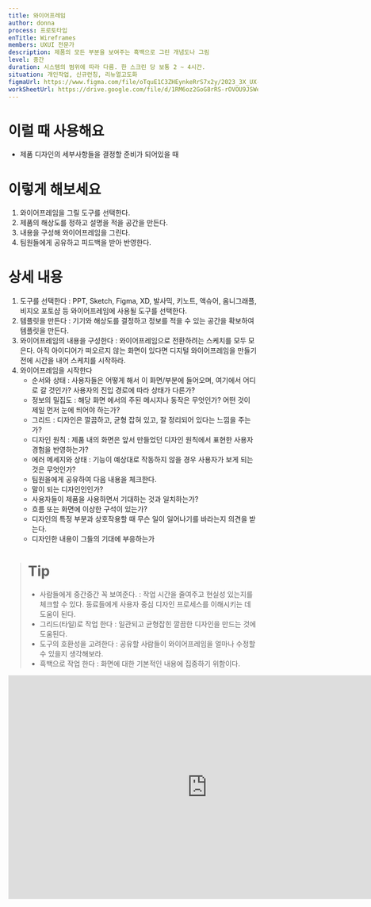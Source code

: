```yaml
---
title: 와이어프레임
author: donna
process: 프로토타입
enTitle: Wireframes
members: UXUI 전문가
description: 제품의 모든 부분을 보여주는 흑백으로 그린 개념도나 그림
level: 중간
duration: 시스템의 범위에 따라 다름. 한 스크린 당 보통 2 ~ 4시간.
situation: 개인작업, 신규런칭, 리뉴얼고도화
figmaUrl: https://www.figma.com/file/oTquE1C3ZHEynkeRrS7x2y/2023_3X_UX-Card_WorkSheet_Ver.3?type=design&node-id=104-2107&mode=design&t=uMLYbDeXRC8639ZD-4
workSheetUrl: https://drive.google.com/file/d/1RM6oz2GoG8rRS-rOVOU9JSWeQGvmwOFC/view?usp=sharing
---
```


<!-- 프로세스별 보기: 공감, 설계, 프로토타입, 테스트 -->
<!--UXUI 전문가, 팀 구성원, 사용자, 이해관계자, 누구나 -->
<!--level: 쉬움, 중간, 어려움-->
<!--개인작업, 신규런칭, 리뉴얼고도화-->

# 이럴 때 사용해요

- 제품 디자인의 세부사항들을 결정할 준비가 되어있을 때

# 이렇게 해보세요

1. 와이어프레임을 그릴 도구를 선택한다. 
2. 제품의 해상도를 정하고 설명을 적을 공간을 만든다. 
3. 내용을 구성해 와이어프레임을 그린다. 
4. 팀원들에게 공유하고 피드백을 받아 반영한다.

# 상세 내용

1. 도구를 선택한다 : PPT, Sketch, Figma, XD, 발사믹, 키노트, 액슈어, 옴니그래플, 비지오 포토샵 등 와이어프레임에 사용될 도구를 선택한다.
2. 템플릿을 만든다 : 기기와 해상도를 결정하고 정보를 적을 수 있는 공간을 확보하여 템플릿을 만든다.
3. 와이어프레임의 내용을 구성한다 : 와이어프레임으로 전환하려는 스케치를 모두 모은다. 아직 아이디어가 떠오르지 않는 화면이 있다면 디지털 와이어프레임을 만들기 전에 시간을 내어 스케치를 시작하라.
4. 와이어프레임을 시작한다
    - 순서와 상태 : 사용자들은 어떻게 해서 이 화면/부분에 들어오며, 여기에서 어디로 갈 것인가? 사용자의 진입 경로에 따라 상태가 다른가?
    - 정보의 밀집도 : 해당 화면 에서의 주된 메시지나 동작은 무엇인가? 어떤 것이 제일 먼저 눈에 띄어야 하는가?
    - 그리드 : 디자인은 깔끔하고, 균형 잡혀 있고, 잘 정리되어 있다는 느낌을 주는가?
    - 디자인 원칙 : 제품 내의 화면은 앞서 만들었던 디자인 원칙에서 표현한 사용자 경험을 반영하는가?
    - 에러 메세지와 상태 : 기능이 예상대로 작동하지 않을 경우 사용자가 보게 되는 것은 무엇인가?
    - 팀원을에게 공유하여 다음 내용을 체크한다.
     * 말이 되는 디자인인인가?
     * 사용자들이 제품을 사용하면서 기대하는 것과 일치하는가?
     * 흐름 또는 화면에 이상한 구석이 있는가?
     * 디자인의 특정 부분과 상호작용할 때 무슨 일이 일어나기를 바라는지 의견을 받는다.
     * 디자인한 내용이 그들의 기대에 부응하는가

> # Tip
> - 사람들에게 중간중간 꼭 보여준다. : 작업 시간을 줄여주고 현실성 있는지를 체크할 수 있다. 동료들에게 사용자 중심 디자인 프로세스를 이해시키는 데 도움이 된다.
> - 그리드(타일)로 작업 한다 : 일관되고 균형잡힌 깔끔한 디자인을 만드는 것에 도움된다.
> - 도구의 호환성을 고려한다 : 공유할 사람들이 와이어프레임을 얼마나 수정할 수 있을지 생각해보라.
> - 흑백으로 작업 한다 : 화면에 대한 기본적인 내용에 집중하기 위함이다.

<iframe style="border: 1px solid rgba(0, 0, 0, 0.1);" width="800" height="450" src="https://www.figma.com/embed?embed_host=share&url=https%3A%2F%2Fwww.figma.com%2Ffile%2FoTquE1C3ZHEynkeRrS7x2y%2F2023_3X_UX-Card_WorkSheet_Ver.3%3Ftype%3Ddesign%26node-id%3D104%253A2110%26mode%3Ddesign%26t%3DtGbsZ1SuS9WkfKu2-1" allowfullscreen></iframe>
